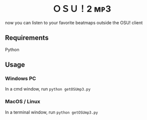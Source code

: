 <h1 align="center">
ＯＳＵ！2 ᴍᴘ3
</h1>
now you can listen to your favorite beatmaps outside the OSU! client

## Requirements 
Python

## Usage
### Windows PC
In a cmd window, run `python getOSUmp3.py`

### MacOS / Linux
In a terminal window, run `python getOSUmp3.py`
